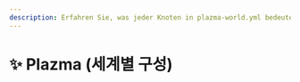 ```yaml
---
description: Erfahren Sie, was jeder Knoten in plazma-world.yml bedeutet.
---
```


# ✨ Plazma (세계별 구성)
